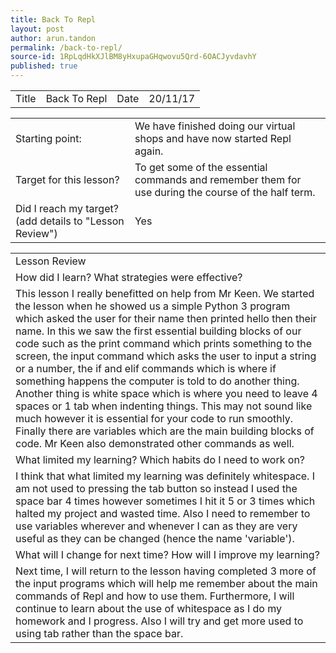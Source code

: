 ```yaml
---
title: Back To Repl
layout: post
author: arun.tandon
permalink: /back-to-repl/
source-id: 1RpLqdHkXJlBM8yHxupaGHqwovu5Qrd-6OACJyvdavhY
published: true
---
```

<table>
  <tr>
    <td>Title</td>
    <td>Back To Repl</td>
    <td>Date</td>
    <td>20/11/17</td>
  </tr>
</table>


<table>
  <tr>
    <td>Starting point:</td>
    <td>We have finished doing our virtual shops and have now started Repl again.</td>
  </tr>
  <tr>
    <td>Target for this lesson?</td>
    <td>To get some of the essential commands and remember them for use during the course of the half term.</td>
  </tr>
  <tr>
    <td>Did I reach my target? 
(add details to "Lesson Review")</td>
    <td>Yes</td>
  </tr>
</table>


<table>
  <tr>
    <td>Lesson Review</td>
  </tr>
  <tr>
    <td>How did I learn? What strategies were effective? </td>
  </tr>
  <tr>
    <td>This lesson I really benefitted on help from Mr Keen. We started the lesson when he showed us a simple Python 3 program which asked the user for their name then printed hello then their name. In this we saw the first essential building blocks of our code such as the print command which prints something to the screen, the input command which asks the user to input a string or a number, the if and elif commands which is where if something happens the computer is told to do another thing. Another thing is white space which is where you need to leave 4 spaces or 1 tab when indenting things. This may not sound like much however it is essential for your code to run smoothly. Finally there are variables which are the main building blocks of code. Mr Keen also demonstrated other commands as well.</td>
  </tr>
  <tr>
    <td>What limited my learning? Which habits do I need to work on? </td>
  </tr>
  <tr>
    <td>I think that what limited my learning was definitely whitespace. I am not used to pressing the tab button so instead I used the space bar 4 times however sometimes I hit it 5 or 3 times which halted my project and wasted time. Also I need to remember to use variables wherever and whenever I can as they are very useful as they can be changed (hence the name 'variable').</td>
  </tr>
  <tr>
    <td>What will I change for next time? How will I improve my learning?</td>
  </tr>
  <tr>
    <td>Next time, I will return to the lesson having completed 3 more of the input programs which will help me remember about the main commands of Repl and how to use them. Furthermore, I will continue to learn about the use of whitespace as I do my homework and I progress. Also I will try and get more used to using tab rather than the space bar. </td>
  </tr>
</table>


